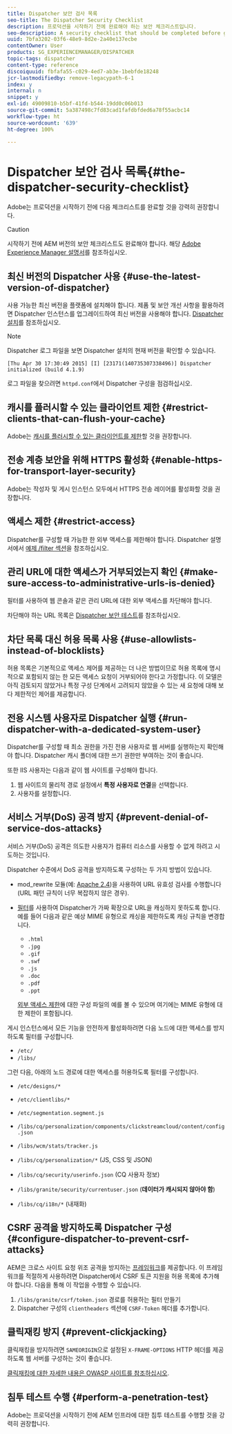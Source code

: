 ```yaml
---
title: Dispatcher 보안 검사 목록
seo-title: The Dispatcher Security Checklist
description: 프로덕션을 시작하기 전에 완료해야 하는 보안 체크리스트입니다.
seo-description: A security checklist that should be completed before going on production.
uuid: 7bfa3202-03f6-48e9-8d2e-2a40e137ecbe
contentOwner: User
products: SG_EXPERIENCEMANAGER/DISPATCHER
topic-tags: dispatcher
content-type: reference
discoiquuid: fbfafa55-c029-4ed7-ab3e-1bebfde18248
jcr-lastmodifiedby: remove-legacypath-6-1
index: y
internal: n
snippet: y
exl-id: 49009810-b5bf-41fd-b544-19dd0c06b013
source-git-commit: 5a387498c7fd83cad1fafdbfded6a78f55acbc14
workflow-type: ht
source-wordcount: '639'
ht-degree: 100%

---
```


# Dispatcher 보안 검사 목록{#the-dispatcher-security-checklist}

<!-- 

Comment Type: remark
Last Modified By: unknown unknown (ims-author-00AF43764F54BE740A490D44@AdobeID)
Last Modified Date: 2015-06-05T05:14:35.365-0400

<p>Food for thought listed on <a href="https://jira.corp.adobe.com/browse/DOC-5649">DOC-5649</a>. To be considered while proof-reading.</p> 
<p> </p>

 -->

Adobe는 프로덕션을 시작하기 전에 다음 체크리스트를 완료할 것을 강력히 권장합니다.

>[!CAUTION]
>
>시작하기 전에 AEM 버전의 보안 체크리스트도 완료해야 합니다. 해당 [Adobe Experience Manager 설명서](https://helpx.adobe.com/kr/experience-manager/6-5/sites/administering/using/security-checklist.html)를 참조하십시오.

## 최신 버전의 Dispatcher 사용 {#use-the-latest-version-of-dispatcher}

사용 가능한 최신 버전을 플랫폼에 설치해야 합니다. 제품 및 보안 개선 사항을 활용하려면 Dispatcher 인스턴스를 업그레이드하여 최신 버전을 사용해야 합니다. [Dispatcher 설치](dispatcher-install.md)를 참조하십시오.

>[!NOTE]
>
>Dispatcher 로그 파일을 보면 Dispatcher 설치의 현재 버전을 확인할 수 있습니다.
>
>`[Thu Apr 30 17:30:49 2015] [I] [23171(140735307338496)] Dispatcher initialized (build 4.1.9)`
>
>로그 파일을 찾으려면 `httpd.conf`에서 Dispatcher 구성을 점검하십시오.

## 캐시를 플러시할 수 있는 클라이언트 제한 {#restrict-clients-that-can-flush-your-cache}

Adobe는 [캐시를 플러시할 수 있는 클라이언트를 제한](dispatcher-configuration.md#limiting-the-clients-that-can-flush-the-cache)할 것을 권장합니다.

## 전송 계층 보안을 위해 HTTPS 활성화 {#enable-https-for-transport-layer-security}

Adobe는 작성자 및 게시 인스턴스 모두에서 HTTPS 전송 레이어를 활성화할 것을 권장합니다.

<!-- 

Comment Type: remark
Last Modified By: unknown unknown (ims-author-00AF43764F54BE740A490D44@AdobeID)
Last Modified Date: 2015-06-26T04:41:28.841-0400

<p>Recommended to have SSL termination, front end SSL.</p> 
<p>Question is do we want to have SSL communication between dispatcher and AEM instances (publish and/or author).</p> 
<p>We might want to have two items:</p> 
<ul> 
 <li>MUST HTTPS clients -&gt; dispatcher / load balancer</li> 
 <li>NICE load balancer -&gt; dispatcher<br /> </li> 
 <li>NICE dispatcher -&gt; instances if sensitive information such as credit cards / or infrastructure requirements such as DMZ</li> 
</ul>

 -->

## 액세스 제한 {#restrict-access}

Dispatcher를 구성할 때 가능한 한 외부 액세스를 제한해야 합니다. Dispatcher 설명서에서 [예제 /filter 섹션](dispatcher-configuration.md#main-pars_184_1_title)을 참조하십시오.

## 관리 URL에 대한 액세스가 거부되었는지 확인 {#make-sure-access-to-administrative-urls-is-denied}

필터를 사용하여 웹 콘솔과 같은 관리 URL에 대한 외부 액세스를 차단해야 합니다.

차단해야 하는 URL 목록은 [Dispatcher 보안 테스트](dispatcher-configuration.md#testing-dispatcher-security)를 참조하십시오.

## 차단 목록 대신 허용 목록 사용 {#use-allowlists-instead-of-blocklists}

허용 목록은 기본적으로 액세스 제어를 제공하는 더 나은 방법이므로 허용 목록에 명시적으로 포함되지 않는 한 모든 액세스 요청이 거부되어야 한다고 가정합니다. 이 모델은 아직 검토되지 않았거나 특정 구성 단계에서 고려되지 않았을 수 있는 새 요청에 대해 보다 제한적인 제어를 제공합니다.

## 전용 시스템 사용자로 Dispatcher 실행 {#run-dispatcher-with-a-dedicated-system-user}

Dispatcher를 구성할 때 최소 권한을 가진 전용 사용자로 웹 서버를 실행하는지 확인해야 합니다. Dispatcher 캐시 폴더에 대한 쓰기 권한만 부여하는 것이 좋습니다.

또한 IIS 사용자는 다음과 같이 웹 사이트를 구성해야 합니다.

1. 웹 사이트의 물리적 경로 설정에서 **특정 사용자로 연결**&#x200B;을 선택합니다.
1. 사용자를 설정합니다.

## 서비스 거부(DoS) 공격 방지 {#prevent-denial-of-service-dos-attacks}

서비스 거부(DoS) 공격은 의도한 사용자가 컴퓨터 리소스를 사용할 수 없게 하려고 시도하는 것입니다.

Dispatcher 수준에서 DoS 공격을 방지하도록 구성하는 두 가지 방법이 있습니다. [](https://docs.adobe.com/content/docs/en/dispatcher.html#/filter (필터))

* mod_rewrite 모듈(예: [Apache 2.4](https://httpd.apache.org/docs/2.4/mod/mod_rewrite.html))을 사용하여 URL 유효성 검사를 수행합니다(URL 패턴 규칙이 너무 복잡하지 않은 경우).

* [필터](dispatcher-configuration.md#configuring-access-to-conten-tfilter)를 사용하여 Dispatcher가 가짜 확장으로 URL을 캐싱하지 못하도록 합니다.\
   예를 들어 다음과 같은 예상 MIME 유형으로 캐싱을 제한하도록 캐싱 규칙을 변경합니다.

   * `.html`
   * `.jpg`
   * `.gif`
   * `.swf`
   * `.js`
   * `.doc`
   * `.pdf`
   * `.ppt`

   [외부 액세스 제한](#restrict-access)에 대한 구성 파일의 예를 볼 수 있으며 여기에는 MIME 유형에 대한 제한이 포함됩니다.

게시 인스턴스에서 모든 기능을 안전하게 활성화하려면 다음 노드에 대한 액세스를 방지하도록 필터를 구성합니다.

* `/etc/`
* `/libs/`

그런 다음, 아래의 노드 경로에 대한 액세스를 허용하도록 필터를 구성합니다.

* `/etc/designs/*`
* `/etc/clientlibs/*`
* `/etc/segmentation.segment.js`
* `/libs/cq/personalization/components/clickstreamcloud/content/config.json`
* `/libs/wcm/stats/tracker.js`
* `/libs/cq/personalization/*` (JS, CSS 및 JSON)
* `/libs/cq/security/userinfo.json` (CQ 사용자 정보)
* `/libs/granite/security/currentuser.json` (**데이터가 캐시되지 않아야 함**)

* `/libs/cq/i18n/*` (내재화)

<!-- 

Comment Type: remark
Last Modified By: unknown unknown (ims-author-00AF43764F54BE740A490D44@AdobeID)
Last Modified Date: 2015-06-26T04:38:17.016-0400

<p>We need to highlight whether a path applies to all versions or specific ones.<br /> </p>

 -->

## CSRF 공격을 방지하도록 Dispatcher 구성 {#configure-dispatcher-to-prevent-csrf-attacks}

AEM은 크로스 사이트 요청 위조 공격을 방지하는 [프레임워크](https://helpx.adobe.com/kr/experience-manager/6-3/sites/administering/using/security-checklist.html#verification-steps)를 제공합니다. 이 프레임워크를 적절하게 사용하려면 Dispatcher에서 CSRF 토큰 지원을 허용 목록에 추가해야 합니다. 다음을 통해 이 작업을 수행할 수 있습니다.

1. `/libs/granite/csrf/token.json` 경로를 허용하는 필터 만들기
1. Dispatcher 구성의 `clientheaders` 섹션에 `CSRF-Token` 헤더를 추가합니다.

## 클릭재킹 방지 {#prevent-clickjacking}

클릭재킹을 방지하려면 `SAMEORIGIN`으로 설정된 `X-FRAME-OPTIONS` HTTP 헤더를 제공하도록 웹 서버를 구성하는 것이 좋습니다.

[클릭재킹에 대한 자세한 내용은 OWASP 사이트를 참조하십시오](https://owasp.org/www-community/attacks/Clickjacking).

## 침투 테스트 수행 {#perform-a-penetration-test}

Adobe는 프로덕션을 시작하기 전에 AEM 인프라에 대한 침투 테스트를 수행할 것을 강력히 권장합니다.
